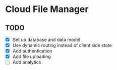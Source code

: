 # Cloud File Manager

## TODO

- [x] Set up database and data model
- [x] Use dynamic routing instead of client side state
- [x] Add authentication
- [x] Add file uploading
- [ ] Add analytics
